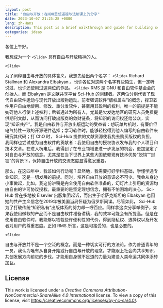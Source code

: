 ```yaml
---
layout: post
title: "自由与开放：在HDU思想道德与法制课上的分享"
date: 2023-10-07 21:25:28 +0800
lang: zh-Hans
description: This post is a brief walkthrough and guide for building score database for AstroDX.
categories: ideas
---
```


各位上午好。

我想成为一个 `<Slide>` 具有自由与开放精神的人。

`<Slide>`

为了阐释自由与开放的具体含义，我想先给出两个名字： `<Slide>` Richard Stallman 和 Alexandra Elbakyan 。也许各位对这两个名字有些陌生，但一定听说过、也许还使用过这两位的作品。 `<Slide>` RMS 是 GNU 和自由软件基金会的创始人，而 Elbakyan 是文献共享平台 Sci-Hub 的创建者。这两位分别代表了现代自由软件运动与现代开放出版物运动。前者强调软件“版权属左”的概念，捍卫软件用户自由地使用、修改、重分发软件，甚至用其盈利的权利，唯一的前提是不能妨碍他人行使上述权利；后者通过为所有人，尤其是欠发达地区的研究人员免费提供期刊文献，从而访问打破出版商的敛财链条，将知识的访问权还给公众，实现“知识共产”。我是自由软件与开放出版运动的受益者：想玩单片机时，有廉价但电气特性一致的开源硬件选择；学习软件时，能够轻松得到他人编写的自由软件来研究其代码；打 ChO 时， Sci-Hub 提供的文献资源使我免去购买版权的负担。我同样也尝试成为自由软件的贡献者：我使用自由的授权协议发布我的个人项目和技术文章。在进入杭电后，我得到了在专业领域更进一步发展的机会，更加坚定了对自由与开放的信念。尤其是在当下世界上某些大国依赖现有技术优势“脱钩”“封锁”的背景下，保持自由开放的交流态度显得愈发重要。

那么，在这四年中，我该如何行动呢？显然地，我需要打好学科基础，学懂学通专业知识，这是一切发展的前提。同时，培养自由开放的意识必不可少。我会从身边小事做起，比如，我这份讲稿是完全使用自由软件准备的，幻灯片上引用的资源均由自由的许可协议授权。最重要的是坚定理想信念，拥有不怕困难的决心。 Sci-Hub 曾在多地被 Elsevier 出版集团起诉，而出生于哈萨克斯坦的 Elbakyan 也因她的共产主义信念在2019年被美国当局怀疑为俄罗斯间谍。尽管如此， Sci-Hub 为了打破传统“知识私有”出版体系的努力却一呼百应。同样拿这次分享举例子，如果我使用微软的产品而不是自由软件准备讲稿，我的效率可能会有所提高。但是在使用自由软件时，我能够以牺牲些许便利性的代价，得到隐私权、选择权以及开发者对用户的尊重态度。正如 RMS 所言，这是可接受的，也是必要的。

`<Slide>`

自由与开放并不是一个空泛的概念，而是一种切实可行的方法论。作为普通青年的一员，我认为唯有从自身开始践行自由与开放的理念，才能跟上社会向共享知识、共创发展方向前进的步伐，才能用自身微不足道的力量为建设人类命运共同体添砖加瓦。

## License

This work is licensed under a *Creative Commons Attribution-NonCommercial-ShareAlike 4.0 International* license. To view a copy of this license, visit <https://creativecommons.org/licenses/by-nc-sa/4.0/>.
